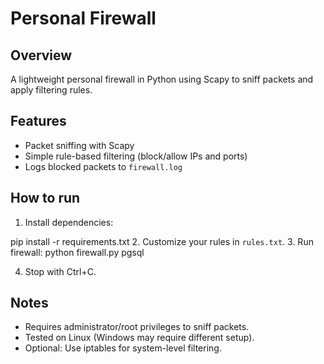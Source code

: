 # Personal Firewall

## Overview
A lightweight personal firewall in Python using Scapy to sniff packets and apply filtering rules.

## Features
- Packet sniffing with Scapy
- Simple rule-based filtering (block/allow IPs and ports)
- Logs blocked packets to `firewall.log`

## How to run
1. Install dependencies:

pip install -r requirements.txt
2. Customize your rules in `rules.txt`.
3. Run firewall:
python firewall.py
pgsql

4. Stop with Ctrl+C.
## Notes
- Requires administrator/root privileges to sniff packets.
- Tested on Linux (Windows may require different setup).
- Optional: Use iptables for system-level filtering.

